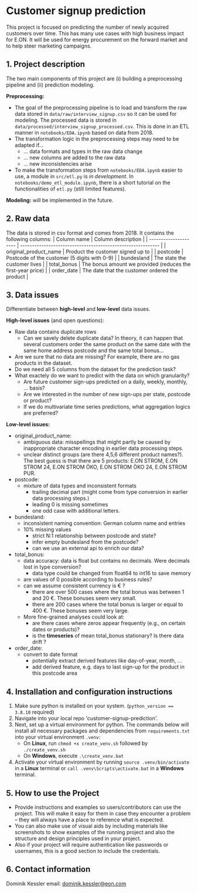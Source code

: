# Customer signup prediction
This project is focused on predicting the number of newly acquired customers over time. This has many use cases with high business impact for E.ON. It will be used for energy procurement on the forward market and to help steer marketing campaigns. 


## 1. Project description
The two main components of this project are (i) building a preprocessing pipeline and (ii) prediction modeling. 

**Preprocessing:**
- The goal of the preprocessing pipeline is to load and transform the raw data stored in ```data/raw/interview_signup.csv``` so it can be used for modeling. The processed data is stored in ```data/processed/interview_signup_processed.csv```. This is done in an ETL manner in ```notebooks/EDA.ipynb``` based on data from 2018.
- The transformation logic in the preprocessing steps may need to be adapted if...
    - ... data formats and types in the raw data change
    - ... new columns are added to the raw data
    - ... new inconsistencies arise 
- To make the transformation steps from ```notebooks/EDA.ipynb``` easier to use, a module in ```src/etl.py``` is *in development*. In ```notebooks/demo_etl_module.ipynb```, there is a short tutorial on the functionalities of ```etl.py``` (still limited features).

**Modeling:** will be implemented in the future.

## 2. Raw data
The data is stored in csv format and comes from 2018. It contains the following columns:
| Column name           | Column description                                          |
| --------------------- | ----------------------------------------------------------- | 
| original_product_name | Product the customer signed up to                           |
| postcode              | Postcode of the customer (5 digits with 0-9)                |
| bundesland            | The state the customer lives                                |
| total_bonus           | The bonus amount we provided (reduces the first-year price) |
| order_date            | The date that the customer ordered the product              |

## 3. Data issues
Differentiate between **high-level** and **low-level** data issues.

**High-level issues** (and open questions):
- Raw data contains duplicate rows
    - Can we savely delete duplicate data? In theory, it can happen that several customers order the same product on the same date with the same home address postcode and the same total bonus...
- Are we sure that no data are missing? For example, there are no gas products in the dataset.
- Do we need all 5 columns from the dataset for the prediction task?
- What exactely do we want to predict with the data on which granularity?
    - Are future customer sign-ups predicted on a daily, weekly, monthly, ... basis? 
    - Are we interested in the number of new sign-ups per state, postcode or product? 
    - If we do multivariate time series predictions, what aggregation logics are preferred?

**Low-level issues:**
- original_product_name: 
    - ambiguous data: misspellings that might partly be caused by inappropriate character encoding in earlier data processing steps.
    - unclear distinct groups (are there 4,5,6 different product names?). The best guess is that there are 5 products: E.ON STROM, E.ON STROM 24, E.ON STROM ÖKO, E.ON STROM ÖKO 24, E.ON STROM PUR.
- postcode:
    - mixture of data types and inconsistent formats
        - trailing decimal part (might come from type conversion in earlier data processing steps.)
        - leading 0 is missing sometimes
        - one odd case with additional letters.
- bundesland: 
    - inconsistent naming convention: German column name and entries
    - 10% missing values
        - strict N:1 relationship between postcode and state?
        - infer empty bundesland from the postcode?
        - can we use an external api to enrich our data?
- total_bonus: 
    - data accuracy: data is float but contains no decimals. Were decimals lost in type conversion?
        - data type could be changed from float64 to int16 to save memory
    - are values of 0 possible according to business rules? 
    - can we assume consistent currency is € ?
        - there are over 500 cases where the total bonus was between 1 and 20 €. These bonuses seem very small.
        - there are 200 cases where the total bonus is larger or equal to 400 €. These bonuses seem very large.
    - More fine-grained analyses could look at:
        - are there cases where zeros appear frequently (e.g., on certain dates or products)?
        - is the **timeseries** of mean total_bonus stationary? Is there data drift ?
- order_date: 
    - convert to date format
        - potentially extract derived features like day-of-year, month, ...
        - add derived feature, e.g. days to last sign-up for the product in this postcode area 

## 4. Installation and configuration instructions 
1. Make sure python is installed on your system. (```python_version == 3.8.10``` required)
2. Navigate into your local repo 'customer-signup-prediction'. 
3. Next, set up a virtual environment for python. The commands below will install all necessary packages and dependencies from ```requirements.txt``` into your virtual environment ```.venv```:
    - On **Linux**, run ```chmod +x create_venv.sh``` followed by ```./create_venv.sh``` 
    - On **Windows**, execute ```.\create_venv.bat```
4. Activate your virtual environment by running ```source .venv/bin/activate``` in a **Linux** terminal or ```call .venv\Scripts\activate.bat``` in a **Windows** terminal.

## 5. How to use the Project 
- Provide instructions and examples so users/contributors can use the project. This will make it easy for them in case they encounter a problem – they will always have a place to reference what is expected.
- You can also make use of visual aids by including materials like screenshots to show examples of the running project and also the structure and design principles used in your project.
- Also if your project will require authentication like passwords or usernames, this is a good section to include the credentials.

## 6. Contact information
Dominik Kessler
email: dominik.kessler@eon.com
